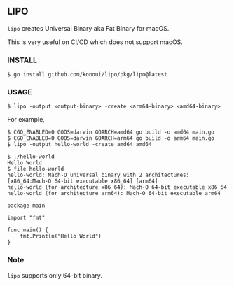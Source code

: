 ## LIPO

`lipo` creates Universal Binary aka Fat Binary for macOS.

This is very useful on CI/CD which does not support macOS.

### INSTALL

```
$ go install github.com/konoui/lipo/pkg/lipo@latest
```

### USAGE

```
$ lipo -output <output-binary> -create <arm64-binary> <amd64-binary>
```

For example,

```
$ CGO_ENABLED=0 GOOS=darwin GOARCH=amd64 go build -o amd64 main.go
$ CGO_ENABLED=0 GOOS=darwin GOARCH=arm64 go build -o arm64 main.go
$ lipo -output hello-world -create amd64 amd64
```

```
$ ./hello-world
Hello World
$ file hello-world
hello-world: Mach-O universal binary with 2 architectures: [x86_64:Mach-O 64-bit executable x86_64] [arm64]
hello-world (for architecture x86_64): Mach-O 64-bit executable x86_64
hello-world (for architecture arm64): Mach-O 64-bit executable arm64
```

```
package main

import "fmt"

func main() {
    fmt.Println("Hello World")
}
```

### Note

`lipo` supports only 64-bit binary.
